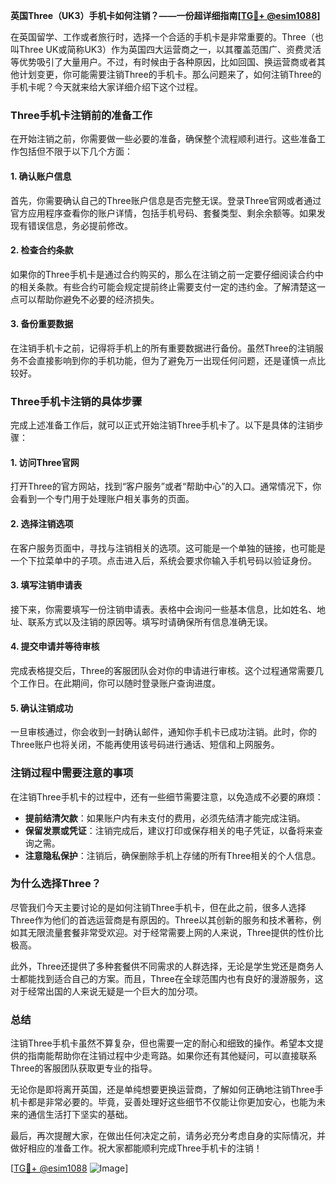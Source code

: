 **英国Three（UK3）手机卡如何注销？——一份超详细指南[[TG💪+ @esim1088](https://t.me/s/esim1088)]**

在英国留学、工作或者旅行时，选择一个合适的手机卡是非常重要的。Three（也叫Three UK或简称UK3）作为英国四大运营商之一，以其覆盖范围广、资费灵活等优势吸引了大量用户。不过，有时候由于各种原因，比如回国、换运营商或者其他计划变更，你可能需要注销Three的手机卡。那么问题来了，如何注销Three的手机卡呢？今天就来给大家详细介绍下这个过程。

### Three手机卡注销前的准备工作

在开始注销之前，你需要做一些必要的准备，确保整个流程顺利进行。这些准备工作包括但不限于以下几个方面：

#### 1. **确认账户信息**
首先，你需要确认自己的Three账户信息是否完整无误。登录Three官网或者通过官方应用程序查看你的账户详情，包括手机号码、套餐类型、剩余余额等。如果发现有错误信息，务必提前修改。

#### 2. **检查合约条款**
如果你的Three手机卡是通过合约购买的，那么在注销之前一定要仔细阅读合约中的相关条款。有些合约可能会规定提前终止需要支付一定的违约金。了解清楚这一点可以帮助你避免不必要的经济损失。

#### 3. **备份重要数据**
在注销手机卡之前，记得将手机上的所有重要数据进行备份。虽然Three的注销服务不会直接影响到你的手机功能，但为了避免万一出现任何问题，还是谨慎一点比较好。

### Three手机卡注销的具体步骤

完成上述准备工作后，就可以正式开始注销Three手机卡了。以下是具体的注销步骤：

#### 1. **访问Three官网**
打开Three的官方网站，找到“客户服务”或者“帮助中心”的入口。通常情况下，你会看到一个专门用于处理账户相关事务的页面。

#### 2. **选择注销选项**
在客户服务页面中，寻找与注销相关的选项。这可能是一个单独的链接，也可能是一个下拉菜单中的子项。点击进入后，系统会要求你输入手机号码以验证身份。

#### 3. **填写注销申请表**
接下来，你需要填写一份注销申请表。表格中会询问一些基本信息，比如姓名、地址、联系方式以及注销的原因等。填写时请确保所有信息准确无误。

#### 4. **提交申请并等待审核**
完成表格提交后，Three的客服团队会对你的申请进行审核。这个过程通常需要几个工作日。在此期间，你可以随时登录账户查询进度。

#### 5. **确认注销成功**
一旦审核通过，你会收到一封确认邮件，通知你手机卡已成功注销。此时，你的Three账户也将关闭，不能再使用该号码进行通话、短信和上网服务。

### 注销过程中需要注意的事项

在注销Three手机卡的过程中，还有一些细节需要注意，以免造成不必要的麻烦：

- **提前结清欠款**：如果账户内有未支付的费用，必须先结清才能完成注销。
- **保留发票或凭证**：注销完成后，建议打印或保存相关的电子凭证，以备将来查询之需。
- **注意隐私保护**：注销后，确保删除手机上存储的所有Three相关的个人信息。

### 为什么选择Three？

尽管我们今天主要讨论的是如何注销Three手机卡，但在此之前，很多人选择Three作为他们的首选运营商是有原因的。Three以其创新的服务和技术著称，例如其无限流量套餐非常受欢迎。对于经常需要上网的人来说，Three提供的性价比极高。

此外，Three还提供了多种套餐供不同需求的人群选择，无论是学生党还是商务人士都能找到适合自己的方案。而且，Three在全球范围内也有良好的漫游服务，这对于经常出国的人来说无疑是一个巨大的加分项。

### 总结

注销Three手机卡虽然不算复杂，但也需要一定的耐心和细致的操作。希望本文提供的指南能帮助你在注销过程中少走弯路。如果你还有其他疑问，可以直接联系Three的客服团队获取更专业的指导。

无论你是即将离开英国，还是单纯想要更换运营商，了解如何正确地注销Three手机卡都是非常必要的。毕竟，妥善处理好这些细节不仅能让你更加安心，也能为未来的通信生活打下坚实的基础。

最后，再次提醒大家，在做出任何决定之前，请务必充分考虑自身的实际情况，并做好相应的准备工作。祝大家都能顺利完成Three手机卡的注销！

[[TG💪+ @esim1088](https://t.me/s/esim1088) ![Image](https://i.postimg.cc/4NQfJmqS/Snipaste-2025-05-13-00-14-12.png)]